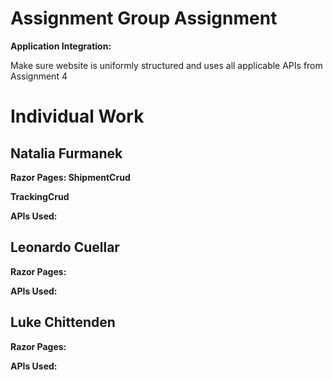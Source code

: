 # Assignment Group Assignment
<strong> Application Integration:</strong>
<p> Make sure website is uniformly structured and uses all applicable APIs from Assignment 4</p>

# Individual Work
## Natalia Furmanek 
<strong> Razor Pages: </strong>
<b> ShipmentCrud </p>
<p> TrackingCrud </p>

<strong> APIs Used: </strong>

## Leonardo Cuellar
<strong> Razor Pages: </strong>

<strong> APIs Used: </strong>

## Luke Chittenden
<strong> Razor Pages: </strong>

<strong> APIs Used: </strong>
